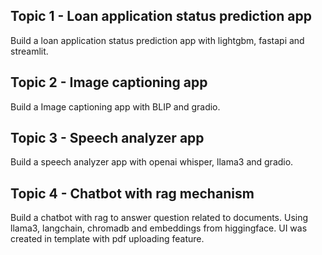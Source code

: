 ## Topic 1 - Loan application status prediction app
Build a loan application status prediction app with lightgbm, fastapi and streamlit.

## Topic 2 - Image captioning app
Build a Image captioning app with BLIP and gradio.

## Topic 3 - Speech analyzer app
Build a speech analyzer app with openai whisper, llama3 and gradio.

## Topic 4 - Chatbot with rag mechanism
Build a chatbot with rag to answer question related to documents. Using llama3, langchain, chromadb and embeddings from higgingface. UI was created in template with pdf uploading feature.